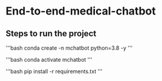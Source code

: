 # End-to-end-medical-chatbot

## Steps to run the project

'''bash
conda create -n mchatbot python=3.8 -y
'''

 '''bash
conda activate mchatbot
 '''
 
 '''bash
pip install -r requirements.txt
 '''